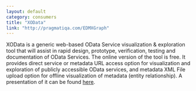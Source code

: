 ```yaml
---
layout: default
category: consumers
title: "XOData"
link: "http://pragmatiqa.com/EDMXGraph"
---
```

XOData is a generic web-based OData Service visualization &amp; exploration tool that will assist in rapid design, prototype, verification, testing and documentation of OData Services. The online version of the tool is free. It provides direct service or metadata URL access option for visualization and exploration of publicly accessible OData services, and metadata XML File upload option for offline visualization of metadata (entity relationship). A presentation of it can be found <a href="https://docs.google.com/presentation/d/172erCAE-QG_csDZkNGyzEhDa75pNeWb8hC-zaNyi-10/pub?start=false&amp;loop=false&amp;delayms=10000#slide=id.p">here</a>.
